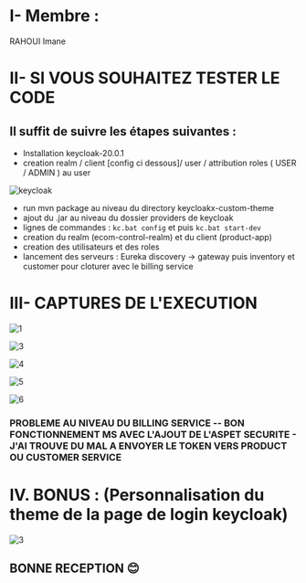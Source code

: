 # I- Membre :

  RAHOUI Imane
  
# II- SI VOUS SOUHAITEZ TESTER LE CODE 

## Il suffit de suivre les étapes suivantes :<br>

  - Installation keycloak-20.0.1<br>
  - creation realm / client [config ci dessous]/ user / attribution roles ( USER / ADMIN ) au user 

   ![keycloak](https://user-images.githubusercontent.com/77898496/214346530-2506bf61-3ee5-4ef5-8ea3-a09bf46ba51d.png)

  - run mvn package au niveau du directory keycloakx-custom-theme<br>
  - ajout du .jar au niveau du dossier providers de keycloak<br>
  - lignes de commandes : ```kc.bat config``` et puis ```kc.bat start-dev```<br>
  - creation du realm (ecom-control-realm) et du client (product-app)<br>
  - creation des utilisateurs et des roles<br>
  - lancement des serveurs : Eureka discovery -> gateway puis inventory et customer pour cloturer avec le billing service <br>

# III- CAPTURES DE L'EXECUTION
<p align="center">
  
![1](https://user-images.githubusercontent.com/77898496/214306140-21962c9b-ddfd-453e-9ede-2a9856250457.png)
    
![3](https://user-images.githubusercontent.com/77898496/214306180-4752edc0-8d16-4b3a-817c-ec8db6b4266b.png)
  
![4](https://user-images.githubusercontent.com/77898496/214306192-884dcd3d-28fd-456f-92cc-794d17929964.png)
  
![5](https://user-images.githubusercontent.com/77898496/214306206-dfcb4cf5-943d-497d-8c0d-09a975a7780a.png)
  
![6](https://user-images.githubusercontent.com/77898496/214306221-ec5810a5-f6b3-4c28-9793-1430a7566b59.png)
  
<p>

### PROBLEME AU NIVEAU DU BILLING SERVICE -- BON FONCTIONNEMENT MS AVEC L'AJOUT DE L'ASPET SECURITE - J'AI TROUVE DU MAL A ENVOYER LE TOKEN VERS PRODUCT OU CUSTOMER SERVICE

# IV. BONUS  : (Personnalisation du theme de la page de login keycloak)

![3](https://user-images.githubusercontent.com/77898496/209239041-9859be51-427a-4e2f-af2e-d99c8d6884fe.png)

## BONNE RECEPTION 😊 
